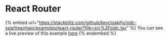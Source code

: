 # React Router

{% embed url="https://stackblitz.com/github/keycloakify/oidc-spa/tree/main/examples/react-router?file=src%2Foidc.tsx" %}
You can see a live preview of this example [here](https://example-react-router.oidc-spa.dev/)
{% endembed %}  

